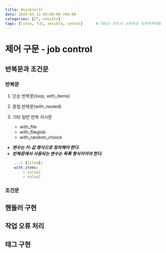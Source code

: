 ```yaml
---
title: Ansible(3)
date: 2024-03-12 09:00:00 +09:00
categories: [IT, ansible]
tags: [linux, 기초, ansible, centos]		# TAG는 반드시 소문자로 이루어져야함!
---
```

# 제어 구문 - job control

## 반복문과 조건문
### 반복문
1. 단순 반복문(loop, <span sytle="background-color:red">with_items</span>)

2. 중첩 반복문(with_nested)

3. 기타 일반 반복 지시문
    - with_file
    - with_fileglob
    - with_random_choice

- ***변수는 키-값 형식으로 정의해야 한다.***
- ***반복문에서 사용되는 변수는 목록 형식이어야 한다.***  

```yml    
    ...: {{item}}  
    with_items:  
        - value2
        - value2
```
### 조건문

## 핸들러 구현

## 작업 오류 처리

## 태그 구현

